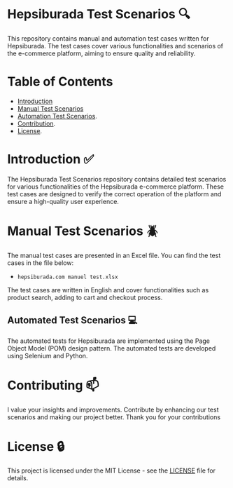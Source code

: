 # Hepsiburada Test Scenarios 	🔍
This repository contains manual and automation test cases written for Hepsiburada. The test cases cover various functionalities and scenarios of the e-commerce platform, aiming to ensure quality and reliability.

# Table of Contents
- [Introduction](#Introduction)
- [Manual Test Scenarios](#ManualTestScenarios)
- [Automation Test Scenarios](#AutomationTestScenarios).
- [Contribution](#Contribution).
- [License](#License).

# Introduction ✅

The Hepsiburada Test Scenarios repository contains detailed test scenarios for various functionalities of the Hepsiburada e-commerce platform. These test cases are designed to verify the correct operation of the platform and ensure a high-quality user experience.

# Manual Test Scenarios 🪲
The manual test cases are presented in an Excel file. You can find the test cases in the file below:
- `hepsiburada.com manuel test.xlsx`

The test cases are written in English and cover functionalities such as product search, adding to cart and checkout process.

## Automated Test Scenarios 💻

The automated tests for Hepsiburada are implemented using the Page Object Model (POM) design pattern. The automated tests are developed using Selenium and Python.

# Contributing 📫
I value your insights and improvements. Contribute by enhancing our test scenarios and making our project better. Thank you for your contributions

# License 🔒

This project is licensed under the MIT License - see the [LICENSE](LICENSE) file for details.

